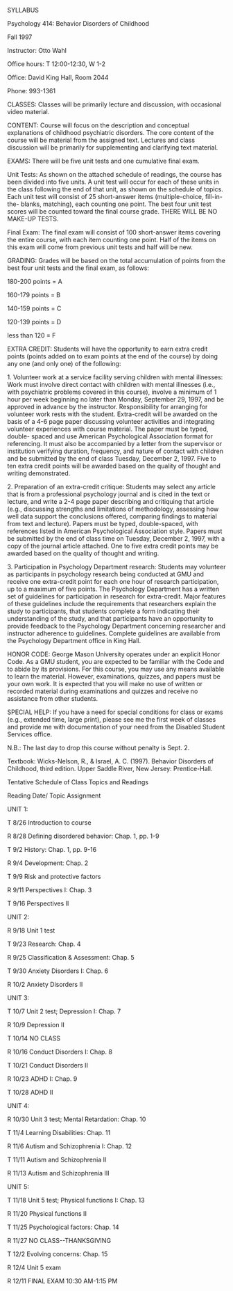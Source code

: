 SYLLABUS

Psychology 414: Behavior Disorders of Childhood

Fall 1997

Instructor: Otto Wahl

Office hours: T 12:00-12:30, W 1-2

Office: David King Hall, Room 2044

Phone: 993-1361

CLASSES: Classes will be primarily lecture and discussion, with occasional
video material.

CONTENT: Course will focus on the description and conceptual explanations of
childhood psychiatric disorders. The core content of the course will be
material from the assigned text. Lectures and class discussion will be
primarily for supplementing and clarifying text material.

EXAMS: There will be five unit tests and one cumulative final exam.

Unit Tests: As shown on the attached schedule of readings, the course has been
divided into five units. A unit test will occur for each of these units in the
class following the end of that unit, as shown on the schedule of topics. Each
unit test will consist of 25 short-answer items (multiple-choice, fill-in-the-
blanks, matching), each counting one point. The best four unit test scores
will be counted toward the final course grade. THERE WILL BE NO MAKE-UP TESTS.

Final Exam: The final exam will consist of 100 short-answer items covering the
entire course, with each item counting one point. Half of the items on this
exam will come from previous unit tests and half will be new.

GRADING: Grades will be based on the total accumulation of points from the
best four unit tests and the final exam, as follows:

180-200 points = A

160-179 points = B

140-159 points = C

120-139 points = D

less than 120 = F

EXTRA CREDIT: Students will have the opportunity to earn extra credit points
(points added on to exam points at the end of the course) by doing any one
(and only one) of the following:

1\. Volunteer work at a service facility serving children with mental
illnesses: Work must involve direct contact with children with mental
illnesses (i.e., with psychiatric problems covered in this course), involve a
minimum of 1 hour per week beginning no later than Monday, September 29, 1997,
and be approved in advance by the instructor. Responsibility for arranging for
volunteer work rests with the student. Extra-credit will be awarded on the
basis of a 4-6 page paper discussing volunteer activities and integrating
volunteer experiences with course material. The paper must be typed, double-
spaced and use American Psychological Association format for referencing. It
must also be accompanied by a letter from the supervisor or institution
verifying duration, frequency, and nature of contact with children and be
submitted by the end of class Tuesday, December 2, 1997. Five to ten extra
credit points will be awarded based on the quality of thought and writing
demonstrated.

2\. Preparation of an extra-credit critique: Students may select any article
that is from a professional psychology journal and is cited in the text or
lecture, and write a 2-4 page paper describing and critiquing that article
(e.g., discussing strengths and limitations of methodology, assessing how well
data support the conclusions offered, comparing findings to material from text
and lecture). Papers must be typed, double-spaced, with references listed in
American Psychological Association style. Papers must be submitted by the end
of class time on Tuesday, December 2, 1997, with a copy of the journal article
attached. One to five extra credit points may be awarded based on the quality
of thought and writing.

3\. Participation in Psychology Department research: Students may volunteer as
participants in psychology research being conducted at GMU and receive one
extra-credit point for each one hour of research participation, up to a
maximum of five points. The Psychology Department has a written set of
guidelines for participation in research for extra-credit. Major features of
these guidelines include the requirements that researchers explain the study
to participants, that students complete a form indicating their understanding
of the study, and that participants have an opportunity to provide feedback to
the Psychology Department concerning researcher and instructor adherence to
guidelines. Complete guidelines are available from the Psychology Department
office in King Hall.

HONOR CODE: George Mason University operates under an explicit Honor Code. As
a GMU student, you are expected to be familiar with the Code and to abide by
its provisions. For this course, you may use any means available to learn the
material. However, examinations, quizzes, and papers must be your own work. It
is expected that you will make no use of written or recorded material during
examinations and quizzes and receive no assistance from other students.

SPECIAL HELP: If you have a need for special conditions for class or exams
(e.g., extended time, large print), please see me the first week of classes
and provide me with documentation of your need from the Disabled Student
Services office.

N.B.: The last day to drop this course without penalty is Sept. 2.

Textbook: Wicks-Nelson, R., & Israel, A. C. (1997). Behavior Disorders of
Childhood, third edition. Upper Saddle River, New Jersey: Prentice-Hall.

Tentative Schedule of Class Topics and Readings

Reading Date/ Topic Assignment

UNIT 1:

T 8/26 Introduction to course

R 8/28 Defining disordered behavior: Chap. 1, pp. 1-9

T 9/2 History: Chap. 1, pp. 9-16

R 9/4 Development: Chap. 2

T 9/9 Risk and protective factors

R 9/11 Perspectives I: Chap. 3

T 9/16 Perspectives II

UNIT 2:

R 9/18 Unit 1 test

T 9/23 Research: Chap. 4

R 9/25 Classification & Assessment: Chap. 5

T 9/30 Anxiety Disorders I: Chap. 6

R 10/2 Anxiety Disorders II

UNIT 3:

T 10/7 Unit 2 test; Depression I: Chap. 7

R 10/9 Depression II

T 10/14 NO CLASS

R 10/16 Conduct Disorders I: Chap. 8

T 10/21 Conduct Disorders II

R 10/23 ADHD I: Chap. 9

T 10/28 ADHD II

UNIT 4:

R 10/30 Unit 3 test; Mental Retardation: Chap. 10

T 11/4 Learning Disabilities: Chap. 11

R 11/6 Autism and Schizophrenia I: Chap. 12

T 11/11 Autism and Schizophrenia II

R 11/13 Autism and Schizophrenia III

UNIT 5:

T 11/18 Unit 5 test; Physical functions I: Chap. 13

R 11/20 Physical functions II

T 11/25 Psychological factors: Chap. 14

R 11/27 NO CLASS--THANKSGIVING

T 12/2 Evolving concerns: Chap. 15

R 12/4 Unit 5 exam

R 12/11 FINAL EXAM 10:30 AM-1:15 PM

